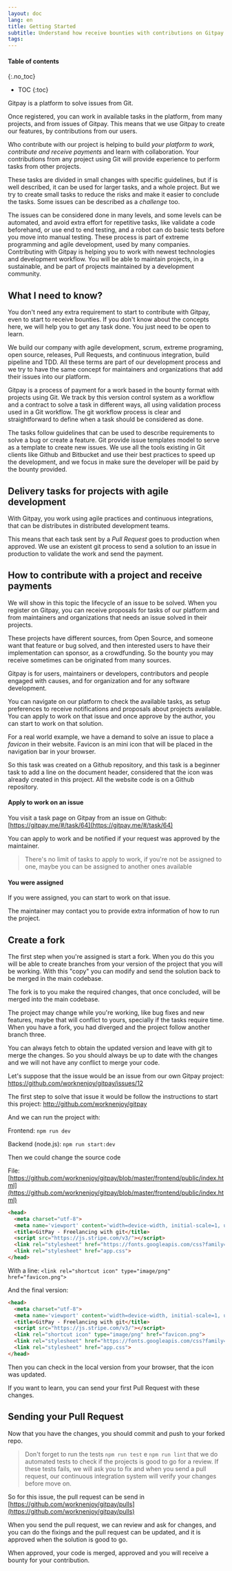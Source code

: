 ```yaml
---
layout: doc
lang: en
title: Getting Started
subtitle: Understand how receive bounties with contributions on Gitpay
tags:
---
```


#### Table of contents
{:.no_toc}
* TOC
{:toc}

Gitpay is a platform to solve issues from Git. 

Once registered, you can work in available tasks in the platform, from many projects, and from issues of Gitpay. This means that we use Gitpay to create our features, by contributions from our users.

Who contribute with our project is helping to build *your platform to work, contribute and receive payments* and learn with collaboration. Your contributions from any project using Git will provide experience to perform tasks from other projects.

These tasks are divided in small changes with specific guidelines, but if is well described, it can be used for larger tasks, and a whole project. But we try to create small tasks to reduce the risks and make it easier to conclude the tasks. Some issues can be described as a _challenge_ too.

The issues can be considered done in many levels, and some levels can be automated, and avoid extra effort for repetitive tasks, like validate a code beforehand, or use end to end testing, and a robot can do basic tests before you move into manual testing. These process is part of extreme programming and agile development, used by many companies. Contributing with Gitpay is helping you to work with newest technologies and development workflow. You will be able to maintain projects, in a sustainable, and be part of projects maintained by a development community.

## What I need to know?

You don't need any extra requirement to start to contribute with Gitpay, even to start to receive bounties. If you don't know about the concepts here, we will help you to get any task done. You just need to be open to learn.

We build our company with agile development, scrum, extreme programing, open source, releases, Pull Requests, and continuous integration, build pipeline and TDD. All these terms are part of our development process and we try to have the same concept for maintainers and organizations that add their issues into our platform.

Gitpay is a process of payment for a work based in the bounty format with projects using Git. We track by this version control system as a workflow and a contract to solve a task in different ways, all using validation process used in a Git workflow. The git workflow process is clear and straightforward to define when a task should be considered as done.

The tasks follow guidelines that can be used to describe requirements to solve a bug or create a feature. Git provide issue templates model to serve as a template to create new issues. We use all the tools existing in Git clients like Github and Bitbucket and use their best practices to speed up the development, and we focus in make sure the developer will be paid by the bounty provided.


## Delivery tasks for projects with agile development

With Gitpay, you work using agile practices and continuous integrations, that can be distributes in distributed development teams.

This means that each task sent by a *Pull Request* goes to production when approved. We use an existent git process to send a solution to an issue in production to validate the work and send the payment.

## How to contribute with a project and receive payments
We will show in this topic the lifecycle of an issue to be solved. When you register on Gitpay, you can receive proposals for tasks of our platform and from maintainers and organizations that needs an issue solved in their projects.

These projects have different sources, from Open Source, and someone want that feature or bug solved, and then interested users to have their implementation can sponsor, as a crowdfunding. So the bounty you may receive sometimes can be originated from many sources.

Gitpay is for users, maintainers or developers, contributors and people engaged with causes, and for organization and for any software development.

You can navigate on our platform to check the available tasks, as setup preferences to receive notifications and proposals about projects available. You can apply to work on that issue and once approve by the author, you can start to work on that solution.

For a real world example, we have a demand to solve an issue to place a *favicon* in their website. Favicon is an mini icon that will be placed in the navigation bar in your browser.

So this task was created on a Github repository, and this task is a beginner task to add a line on the document header, considered that the icon was already created in this project. All the website code is on a Github repository.

#### Apply to work on an issue

You visit a task page on Gitpay from an issue on Github: [https://gitpay.me/#/task/64](https://gitpay.me/#/task/64)

You can apply to work and be notified if your request was approved by the maintainer.

> There's no limit of tasks to apply to work, if you're not be assigned to one, maybe you can be assigned to another ones available

#### You were assigned

If you were assigned, you can start to work on that issue.

The maintainer may contact you to provide extra information of how to run the project.

## Create a fork

The first step when you're assigned is start a fork. When you do this you will be able to create branches from your version of the project that you will be working. With this "copy" you can modify and send the solution back to be merged in the main codebase.

The fork is to you make the required changes, that once concluded, will be merged into the main codebase.

The project may change while you're working, like bug fixes and new features, maybe that will conflict to yours, specially if the tasks require time. When you have a fork, you had diverged and the project follow another branch three. 

You can always fetch to obtain the updated version and leave with git to merge the changes. So you should always be up to date with the changes and we will not have any conflict to merge your code.

Let's suppose that the issue would be an issue from our own Gitpay project: https://github.com/worknenjoy/gitpay/issues/12

The first step to solve that issue it would be follow the instructions to start this project: http://github.com/worknenjoy/gitpay

And we can run the project with:

Frontend: `npm run dev`

Backend (node.js): `npm run start:dev`

Then we could change the source code

File: [https://github.com/worknenjoy/gitpay/blob/master/frontend/public/index.html](https://github.com/worknenjoy/gitpay/blob/master/frontend/public/index.html)
```html
<head>
  <meta charset="utf-8">
  <meta name='viewport' content='width=device-width, initial-scale=1, user-scalable=no' />
  <title>GitPay - Freelancing with git</title>
  <script src="https://js.stripe.com/v3/"></script>
  <link rel="stylesheet" href="https://fonts.googleapis.com/css?family=Roboto:300,400,500">
  <link rel="stylesheet" href="app.css">
</head>
```

With a line: `<link rel="shortcut icon" type="image/png" href="favicon.png">`

And the final version:

```html
<head>
  <meta charset="utf-8">
  <meta name='viewport' content='width=device-width, initial-scale=1, user-scalable=no' />
  <title>GitPay - Freelancing with git</title>
  <script src="https://js.stripe.com/v3/"></script>
  <link rel="shortcut icon" type="image/png" href="favicon.png">
  <link rel="stylesheet" href="https://fonts.googleapis.com/css?family=Roboto:300,400,500">
  <link rel="stylesheet" href="app.css">
</head>
```

Then you can check in the local version from your browser, that the icon was updated.

If you want to learn, you can send your first Pull Request with these changes.


## Sending your Pull Request

Now that you have the changes, you should commit and push to your forked repo.

> Don't forget to run the tests `npm run test` e `npm run lint` that we do automated tests to check if the projects is good to go for a review. If these tests fails, we will ask you to fix and when you send a pull request, our continuous integration system will verify your changes before move on.

So for this issue, the pull request can be send in [https://github.com/worknenjoy/gitpay/pulls](https://github.com/worknenjoy/gitpay/pulls)

When you send the pull request, we can review and ask for changes, and you can do the fixings and the pull request can be updated, and it is approved when the solution is good to go.

When approved, your code is merged, approved and you will receive a bounty for your contribution.
